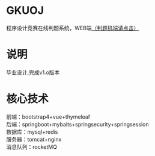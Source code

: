 # GKUOJ
程序设计竞赛在线判题系统，WEB端<a href = "https://github.com/chinawim/Judge" target="_blank" >（判题机端请点击）</a><br/>
# 说明
毕业设计,完成v1.o版本<br/>
# 核心技术
前端：bootstrap4+vue+thymeleaf<br/>
后端：springboot+mybaits+springsecurity+springsession<br/>
数据库：mysql+redis<br/>
服务器：tomcat+nginx<br/>
消息队列：rocketMQ<br/>


